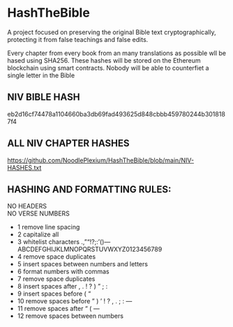 # HashTheBible
A project focused on preserving the original Bible text cryptographically, protecting it from false teachings and false edits.

Every chapter from every book from an many translations as possible wll be hased using SHA256. These hashes will be stored on the Ethereum blockchain using smart contracts.
Nobody will be able to counterfiet a single letter in the Bible
<br />


## NIV BIBLE HASH
eb2d16cf74478a1104660ba3db69fad493625d848cbbb459780244b3018187f4
<br />

## ALL NIV CHAPTER HASHES
https://github.com/NoodlePlexium/HashTheBible/blob/main/NIV-HASHES.txt
<br />

## HASHING AND FORMATTING RULES:
NO HEADERS <br />
NO VERSE NUMBERS <br />

- 1 remove line spacing
- 2 capitalize all
- 3 whitelist characters  .,”“!?;:’()— ABCDEFGHIJKLMNOPQRSTUVWXYZ0123456789
- 4 remove space duplicates
- 5 insert spaces between numbers and letters
- 6 format numbers with commas
- 7 remove space duplicates
- 8 insert spaces after , . ! ? ) ” ; :
- 9 insert spaces before ( “
- 10 remove spaces before ” ) ’ ! ? , . ; : —
- 11 remove spaces after “ ( —
- 12 remove spaces between numbers
<br />

